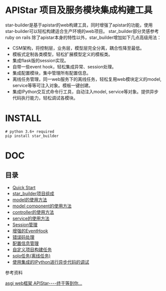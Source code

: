 # APIStar 项目及服务模块集成构建工具
star-builder是基于apistar的web构建工具，同时增强了apistar的功能，使用star-builder可以轻松构建适合生产环境的web项目。
star_builder部分灵感参考ruby on rails
除了apistar本身的特性以外，star_builder增加如下几点高级用法：

- CSM架构，将控制层，业务层，模型层完全分离，耦合性降至最低。
- 模板式定制各类模型，轻松扩展模型定义的模板类。
- 集成flask版的session实现。
- 自带一些event hook，轻松集成异常、session处理。
- 集成配置模块，集中管理所有配置信息。
- 离线任务管理，同一web服务下的离线任务，轻松复用web模块定义的model, service等等可注入对象。模板一键创建。
- 集成IPython交互式命令行工具，自动注入model, service等对象。提供异步代码执行能力，轻松调试各模块。


# INSTALL
```
# python 3.6+ required
pip install star_builder
```

# DOC
## 目录

- [Quick Start](https://github.com/ShichaoMa/star_builder/wiki/Quick-Start)
- [star_builder项目组成](https://github.com/ShichaoMa/star_builder/wiki/star_builder项目组成)
- [model的使用方法](https://github.com/ShichaoMa/star_builder/wiki/model的使用方法)
- [model component的使用方法](https://github.com/ShichaoMa/star_builder/wiki/model-component的使用方法)
- [controller的使用方法](https://github.com/ShichaoMa/star_builder/wiki/controller的使用方法)
- [service的使用方法](https://github.com/ShichaoMa/star_builder/wiki/service的使用方法)
- [Session管理](https://github.com/ShichaoMa/star_builder/wiki/Session管理)
- [增强的EventHook](https://github.com/ShichaoMa/star_builder/wiki/增强的EventHook)
- [错误码处理](https://github.com/ShichaoMa/star_builder/wiki/错误码处理)
- [配置信息管理](https://github.com/ShichaoMa/star_builder/wiki/配置信息管理)
- [自定义项目构建任务](https://github.com/ShichaoMa/star_builder/wiki/自定义项目构建任务)
- [solo任务(离线任务)](https://github.com/ShichaoMa/star_builder/wiki/solo任务(离线任务))
- [使用集成的IPython进行异步代码的调试](https://github.com/ShichaoMa/star_builder/wiki/使用集成的IPython进行异步代码的调试)

参考资料

[asgi web框架 APIStar----终于等到你...](https://zhuanlan.zhihu.com/p/36297606)
